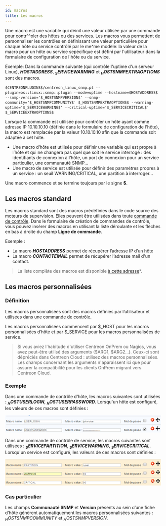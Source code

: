 ```yaml
---
id: macros
title: Les macros
---
```


Une macro est une variable qui déinit une valeur utilisée par une commande pour contr^^oler des hôtes ou des services. Les macros vous permettent de personnaliser les contrôles en définissant une valeur particulière pour chaque hôte ou service contrôlé par le me^me modèle: la valeur de la macro pour un hôte ou service sepécifique est défini par l'utilisateur dans la formulaire de configuration de l'hôte ou du service.

Exemple: Dans la commande suivante (qui contrôle l'uptime d'un serveur Linux), **$HOSTADDRESS$**, **$_SERVICEWARNING$** et **$_HOSTSNMPEXTRAOPTIONS$** sont des macros.

```shell
$CENTREONPLUGINS$/centreon_linux_snmp.pl --plugin=os::linux::snmp::plugin --mode=uptime --hostname=$HOSTADDRESS$ --snmp-version='$_HOSTSNMPVERSION$' --snmp-community='$_HOSTSNMPCOMMUNITY$' $_HOSTSNMPEXTRAOPTIONS$ --warning-uptime='$_SERVICEWARNING$' --critical-uptime='$_SERVICECRITICAL$' $_SERVICEEXTRAOPTIONS$
```

Lorsque la commande est utilisée pour contrôler un hôte ayant comme adresse IP 10.10.10.10 (définie dans le formulaire de configuration de l'hôte), la macro est remplacée par la valeur 10.10.10.10 afin que la commande soit adaptée à cet hôte.

* Une macro d’hôte est utilisée pour définir une variable qui est propre à l’hôte et qui ne changera pas quel que soit le
service interrogé : des identifiants de connexion à l’hôte, un port de connexion pour un service particulier, une
communauté SNMP...
* Une macro de service est utilisée pour définir des paramètres propres à un service : un seuil WARNING/CRITICAL, une partition à interroger...

Une macro commence et se termine toujours par le signe **$**.

## Les macros standard

Les macros standard sont des macros prédéfinies dans le code source des moteurs de supervision. Elles peuvent être utilisées dans toute [commande de contrôle](commands.md). Dans le formulaire de création de commandes de contrôle, vous pouvez insérer des macros en utilisant la liste déroulante et les flèches en bas à droite du champ **Ligne de commande**.

Exemple :

* La macro **$HOSTADDRESS$** permet de récupérer l’adresse IP d’un hôte
* La macro **$CONTACTEMAIL$** permet de récupérer l’adresse mail d'un contact.

> La liste complète des macros est disponible [à cette adresse](https://assets.nagios.com/downloads/nagioscore/docs/nagioscore/3/en/macrolist.html)*.

## Les macros personnalisées

### Définition

Les macros personnalisées sont des macros définies par l’utilisateur et utilisées dans une [commande de contrôle](commands.md).

Les macros personnalisées commencent par $_HOST pour les macros personnalisées d’hôte et par $_SERVICE pour les macros personnalisées de service.

> Si vous aviez l'habitude d'utiliser Centreon OnPrem ou Nagios, vous avez peut-être utilisé des arguments ($ARG1, $ARG2...). Ceux-ci sont dépréciés dans Centreon Cloud : utilisez des macros personnalisées. Les champs concernant les arguments n'aparaissent ici que pour assurer la compatibilité pour les clients OnPrem migrant vers Centreon Cloud.

### Exemple

Dans une commande de contrôle d'hôte, les macros suivantes sont utilisées : **$_HOSTUSERLOGIN$**, **$_HOSTUSERPASSWORD$**. Lorsqu'un hôte est configuré, les valeurs de ces macros sont définies :

![image](../../assets/configuration/01hostmacros.png)

Dans une commande de contrôle de service, les macros suivantes sont utilisées : **$_SERVICEPARTITION$**, **$_SERVICEWARNING$**, **$_SERVICECRITICAL$**. Lorsqu'un service est configuré, les valeurs de ces macros sont définies :

![image](../../assets/configuration/01servicemacros.png)

### Cas particulier

Les champs **Communauté SNMP** et **Version** présents au sein d’une fiche d’hôte génèrent automatiquement les macros
personnalisées suivantes : $_HOSTSNMPCOMMUNITY$ et $_HOSTSNMPVERSION$.
